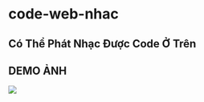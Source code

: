 # code-web-nhac
## Có Thể Phát Nhạc Được Code Ở Trên
## DEMO ẢNH </br>

 <img src="https://i.imgur.com/ZolEUsi.png"/></br>
</div> 
